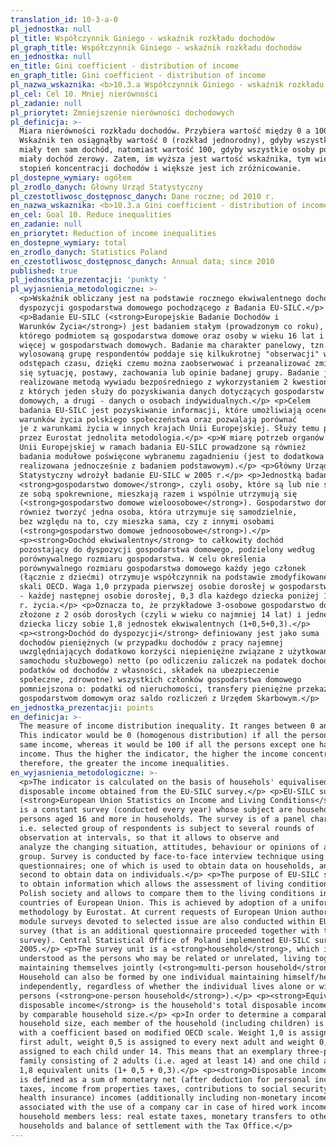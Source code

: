 ```yaml
---
translation_id: 10-3-a-0
pl_jednostka: null
pl_title: Współczynnik Giniego - wskaźnik rozkładu dochodów
pl_graph_title: Współczynnik Giniego - wskaźnik rozkładu dochodów
en_jednostka: null
en_title: Gini coefficient - distribution of income
en_graph_title: Gini coefficient - distribution of income
pl_nazwa_wskaznika: <b>10.3.a Współczynnik Giniego - wskaźnik rozkładu dochodów</b>
pl_cel: Cel 10. Mniej nierówności
pl_zadanie: null
pl_priorytet: Zmniejszenie nierówności dochodowych
pl_definicja: >-
  Miara nierówności rozkładu dochodów. Przybiera wartość między 0 a 100.
  Wskaźnik ten osiągnąłby wartość 0 (rozkład jednorodny), gdyby wszystkie osoby
  miały ten sam dochód, natomiast wartość 100, gdyby wszystkie osoby poza jedną
  miały dochód zerowy. Zatem, im wyższa jest wartość wskaźnika, tym większy jest
  stopień koncentracji dochodów i większe jest ich zróżnicowanie.
pl_dostepne_wymiary: ogółem
pl_zrodlo_danych: Główny Urząd Statystyczny
pl_czestotliwosc_dostępnosc_danych: Dane roczne; od 2010 r.
en_nazwa_wskaznika: <b>10.3.a Gini coefficient - distribution of income</b>
en_cel: Goal 10. Reduce inequalities
en_zadanie: null
en_priorytet: Reduction of income inequalities
en_dostepne_wymiary: total
en_zrodlo_danych: Statistics Poland
en_czestotliwosc_dostępnosc_danych: Annual data; since 2010
published: true
pl_jednostka_prezentacji: 'punkty '
pl_wyjasnienia_metodologiczne: >-
  <p>Wskaźnik obliczany jest na podstawie rocznego ekwiwalentnego dochodu do
  dyspozycji gospodarstwa domowego pochodzącego z Badania EU-SILC.</p>
  <p>Badanie EU-SILC (<strong>Europejskie Badanie Dochodów i
  Warunków Życia</strong>) jest badaniem stałym (prowadzonym co roku),
  którego podmiotem są gospodarstwa domowe oraz osoby w wieku 16 lat i
  więcej w gospodarstwach domowych. Badanie ma charakter panelowy, tzn.
  wylosowaną grupę respondentów poddaje się kilkukrotnej "obserwacji" w
  odstępach czasu, dzięki czemu można zaobserwować i przeanalizować zmieniającą
  się sytuację, postawy, zachowania lub opinie badanej grupy. Badanie jest
  realizowane metodą wywiadu bezpośredniego z wykorzystaniem 2 kwestionariuszy;
  z których jeden służy do pozyskiwania danych dotyczących gospodarstw
  domowych, a drugi - danych o osobach indywidualnych.</p> <p>Celem
  badania EU-SILC jest pozyskiwanie informacji, które umożliwiają ocenę
  warunków życia polskiego społeczeństwa oraz pozwalają porównać
  je z warunkami życia w innych krajach Unii Europejskiej. Służy temu przyjęta
  przez Eurostat jednolita metodologia.</p> <p>W miarę potrzeb organów
  Unii Europejskiej w ramach badania EU-SILC prowadzone są również
  badania modułowe poświęcone wybranemu zagadnieniu (jest to dodatkowa ankieta
  realizowana jednocześnie z badaniem podstawowym).</p> <p>Główny Urząd
  Statystyczny wdrożył badanie EU-SILC w 2005 r.</p> <p>Jednostką badania jest
  <strong>gospodarstwo domowe</strong>, czyli osoby, które są lub nie są
  ze sobą spokrewnione, mieszkają razem i wspólnie utrzymują się
  (<strong>gospodarstwo domowe wieloosobowe</strong>). Gospodarstwo domowe może
  również tworzyć jedna osoba, która utrzymuje się samodzielnie,
  bez względu na to, czy mieszka sama, czy z innymi osobami
  (<strong>gospodarstwo domowe jednoosobowe</strong>).</p>
  <p><strong>Dochód ekwiwalentny</strong> to całkowity dochód
  pozostający do dyspozycji gospodarstwa domowego, podzielony według
  porównywalnego rozmiaru gospodarstwa. W celu określenia
  porównywalnego rozmiaru gospodarstwa domowego każdy jego członek
  (łącznie z dziećmi) otrzymuje współczynnik na podstawie zmodyfikowanej
  skali OECD. Waga 1,0 przypada pierwszej osobie dorosłej w gospodarstwie, 0,5
  - każdej następnej osobie dorosłej, 0,3 dla każdego dziecka poniżej 14
  r. życia.</p> <p>Oznacza to, że przykładowe 3-osobowe gospodarstwo domowe
  złożone z 2 osób dorosłych (czyli w wieku co najmniej 14 lat) i jednego
  dziecka liczy sobie 1,8 jednostek ekwiwalentnych (1+0,5+0,3).</p>
  <p><strong>Dochód do dyspozycji</strong> definiowany jest jako suma
  dochodów pieniężnych (w przypadku dochodów z pracy najemnej
  uwzględniających dodatkowo korzyści niepieniężne związane z użytkowaniem
  samochodu służbowego) netto (po odliczeniu zaliczek na podatek dochodowy,
  podatków od dochodów z własności, składek na ubezpieczenie
  społeczne, zdrowotne) wszystkich członków gospodarstwa domowego
  pomniejszona o: podatki od nieruchomości, transfery pieniężne przekazane innym
  gospodarstwom domowym oraz saldo rozliczeń z Urzędem Skarbowym.</p>
en_jednostka_prezentacji: points
en_definicja: >-
  The measure of income distribution inequality. It ranges between 0 and 100).
  This indicator would be 0 (homogenous distribution) if all the persons had the
  same income, whereas it would be 100 if all the persons except one had zero
  income. Thus the higher the indicator, the higher the income concentration and
  therefore, the greater the income inequalities.
en_wyjasnienia_metodologiczne: >-
  <p>The indicator is calculated on the basis of househols' equivalised
  disposable income obtained from the EU-SILC survey.</p> <p>EU-SILC survey
  (<strong>European Union Statistics on Income and Living Conditions</strong>)
  is a constant survey (conducted every year) whose subject are households and
  persons aged 16 and more in households. The survey is of a panel character,
  i.e. selected group of respondents is subject to several rounds of
  observation at intervals, so that it allows to observe and
  analyze the changing situation, attitudes, behaviour or opinions of a surveyed
  group. Survey is conducted by face-to-face interview technique using 2
  questionnaires; one of which is used to obtain data on households, and the
  second to obtain data on individuals.</p> <p>The purpose of EU-SILC survey is
  to obtain information which allows the assessment of living conditions of
  Polish society and allows to compare them to the living conditions in other
  countries of European Union. This is achieved by adoption of a uniform
  methodology by Eurostat. At current requests of European Union authorities,
  module surveys devoted to selected issue are also conducted within EU-SILC
  survey (that is an additional questionnaire proceeded together with the basic
  survey). Central Statistical Office of Poland implemented EU-SILC survey in
  2005.</p> <p>The survey unit is a <strong>household</strong>, which is
  understood as the persons who may be related or unrelated, living together and
  maintaining themselves jointly (<strong>multi-person household</strong>).
  Household can also be formed by one individual maintaining himself/herself
  independently, regardless of whether the individual lives alone or with other
  persons (<strong>one-person household</strong>).</p> <p><strong>Equivalised
  disposable income</strong> is the household's total disposable income, divided
  by comparable household size.</p> <p>In order to determine a comparable
  household size, each member of the household (including children) is assigned
  with a coefficient based on modified OECD scale. Weight 1,0 is assigned to the
  first adult, weight 0,5 is assigned to every next adult and weight 0,3 is
  assigned to each child under 14. This means that an exemplary three-person
  family consisting of 2 adults (i.e. aged at least 14) and one child amounts to
  1,8 equivalent units (1+ 0,5 + 0,3).</p> <p><strong>Disposable income</strong>
  is defined as a sum of monetary net (after deduction for personal income
  taxes, income from properties taxes, contributions to social security and
  health insurance) incomes (additionally including non-monetary income
  associated with the use of a company car in case of hired work income) of all
  household members less: real estate taxes, monetary transfers to other
  households and balance of settlement with the Tax Office.</p>
---
```


